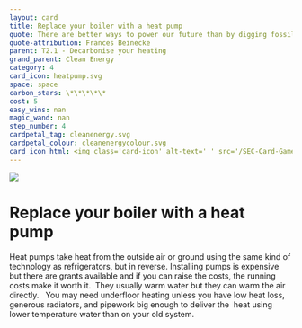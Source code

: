 ```yaml
---
layout: card
title: Replace your boiler with a heat pump
quote: There are better ways to power our future than by digging fossil fuel from the ground and setting it on fire.
quote-attribution: Frances Beinecke
parent: T2.1 - Decarbonise your heating
grand_parent: Clean Energy 
category: 4
card_icon: heatpump.svg
space: space
carbon_stars: \*\*\*\*\*
cost: 5
easy_wins: nan
magic_wand: nan
step_number: 4
cardpetal_tag: cleanenergy.svg
cardpetal_colour: cleanenergycolour.svg
card_icon_html: <img class='card-icon' alt-text=' ' src='/SEC-Card-Game/graphics/card_icons/heatpump.svg'>
---
```


<img class='card-icon' alt-text=' ' src='/SEC-Card-Game/graphics/card_icons/heatpump.svg'>
<h1>Replace your boiler with a heat pump</h1>

<p>Heat pumps take heat from the outside air or ground using the same kind of technology as refrigerators, but in reverse. Installing pumps is expensive but there are grants available and if you can raise the costs, the running costs make it worth it.  They usually warm water but they can warm the air directly.   You may need underfloor heating unless you have low heat loss, generous radiators, and pipework big enough to deliver the  heat using lower temperature water than on your old system.  </p> 

